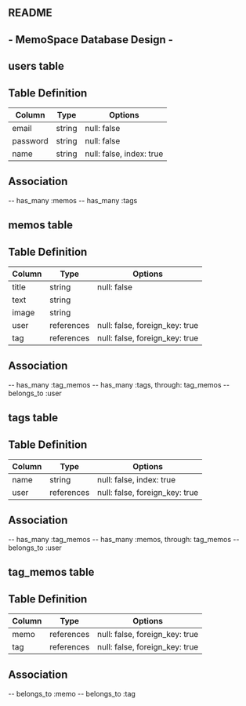 ### ##############################
## 
##      README
## 
##      - MemoSpace  Database Design -
## 
### ##############################

### ##################
##   users table
### ##################

## Table Definition
  |Column|Type|Options|
  |------|----|-------|
  |email|string|null: false|
  |password|string|null: false|
  |name|string|null: false, index: true|
## Association
  -- has_many :memos
  -- has_many :tags

### ##################
##   memos table
### ##################

## Table Definition
  |Column|Type|Options|
  |------|----|-------|
  |title|string|null: false|
  |text|string||
  |image|string||
  |user|references|null: false, foreign_key: true|
  |tag|references|null: false, foreign_key: true|
## Association
  -- has_many :tag_memos
  -- has_many :tags, through: tag_memos
  -- belongs_to :user

### ##################
##   tags table
### ##################

## Table Definition
  |Column|Type|Options|
  |------|----|-------|
  |name|string|null: false, index: true|
  |user|references|null: false, foreign_key: true|
## Association
  -- has_many :tag_memos
  -- has_many :memos, through: tag_memos
  -- belongs_to :user

### ##################
##   tag_memos table
### ##################

## Table Definition
  |Column|Type|Options|
  |------|----|-------|
  |memo|references|null: false, foreign_key: true|
  |tag|references|null: false, foreign_key: true|
## Association
  -- belongs_to :memo
  -- belongs_to :tag
